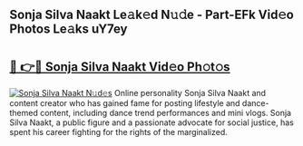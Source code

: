 ## Sonja Silva Naakt Le𝚊k𝚎d N𝚞𝚍e - Part-EFk Vid𝚎o Photos Le𝚊ks uY7ey

# <h2><a href="http://fb6dof.evod.top/?m=Sonja+Silva+Naakt">🔗 👉🔴 Sonja Silva Naakt Vid𝚎o Ph𝚘t𝚘s</a></h2>

[![Sonja Silva Naakt N𝚞d𝚎s](https://i.imgur.com/8V9OHl7.gif)](http://fb6dof.evod.top/?m=Sonja+Silva+Naakt)
Online personality Sonja Silva Naakt and content creator who has gained fame for posting lifestyle and dance-themed content, including dance trend performances and mini vlogs. Sonja Silva Naakt, a public figure and a passionate advocate for social justice, has spent his career fighting for the rights of the marginalized. 
